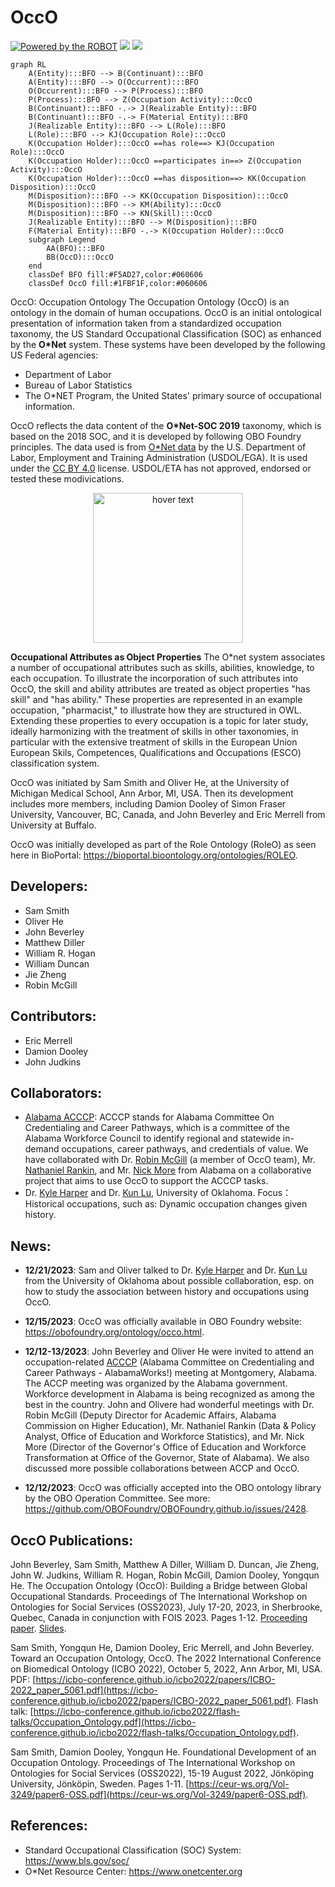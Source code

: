 # OccO
[![Powered by the ROBOT](https://img.shields.io/static/v1?label=Powered%20by&message=ROBOT&color=green&style=flat)](http://robot.obolibrary.org/)
<a href="http://dashboard.obofoundry.org/dashboard/occo/dashboard.html"><img src="https://img.shields.io/endpoint?url=https%3A%2F%2Fraw.githubusercontent.com%2FOBOFoundry%2Fobo-dash.github.io%2Fgh-pages%2Fdashboard%2Focco%2Fdashboard-qc-badge.json" /></a>
<a href="http://dashboard.obofoundry.org/dashboard/occo/dashboard.html"><img src="https://img.shields.io/endpoint?url=https%3A%2F%2Fraw.githubusercontent.com%2FOBOFoundry%2Fobo-dash.github.io%2Fgh-pages%2Fdashboard%2Focco%2Fdashboard-score-badge.json" /></a>

```mermaid
graph RL
    A(Entity):::BFO --> B(Continuant):::BFO
    A(Entity):::BFO --> O(Occurrent):::BFO
    O(Occurrent):::BFO --> P(Process):::BFO
    P(Process):::BFO --> Z(Occupation Activity):::OccO
    B(Continuant):::BFO -.-> J(Realizable Entity):::BFO
    B(Continuant):::BFO -.-> F(Material Entity):::BFO
    J(Realizable Entity):::BFO --> L(Role):::BFO
    L(Role):::BFO --> KJ(Occupation Role):::OccO
    K(Occupation Holder):::OccO ==has role==> KJ(Occupation Role):::OccO
    K(Occupation Holder):::OccO ==participates in==> Z(Occupation Activity):::OccO
    K(Occupation Holder):::OccO ==has disposition==> KK(Occupation Disposition):::OccO
    M(Disposition):::BFO --> KK(Occupation Disposition):::OccO
    M(Disposition):::BFO --> KM(Ability):::OccO
    M(Disposition):::BFO --> KN(Skill):::OccO
    J(Realizable Entity):::BFO --> M(Disposition):::BFO
    F(Material Entity):::BFO -.-> K(Occupation Holder):::OccO
    subgraph Legend
        AA(BFO):::BFO
        BB(OccO):::OccO
    end
    classDef BFO fill:#F5AD27,color:#060606
    classDef OccO fill:#1FBF1F,color:#060606
```
OccO: Occupation Ontology
The Occupation Ontology (OccO) is an ontology in the domain of human occupations. OccO is an initial ontological presentation of information taken from a standardized occupation taxonomy, the US Standard Occupational Classification (SOC) as enhanced by the **O*Net** system.  These systems have been developed by the following US Federal agencies:
- Department of Labor 
- Bureau of Labor Statistics
- The O\*NET Program, the United States' primary source of occupational information. 

OccO reflects the data content of the **O\*Net-SOC 2019** taxonomy, which is based on the 2018 SOC, and it is developed by following OBO Foundry principles. 
The data used is from [O\*Net data](https://www.onetonline.org/) by the U.S. Department of Labor, Employment and Training Administration (USDOL/EGA).  It is used under the [CC BY 4.0](https://creativecommons.org/licenses/by/4.0/) license.  USDOL/ETA has not approved, endorsed or tested these modivications.
<p align="center">
  <img src="https://www.onetcenter.org/image/link/onet-in-it.svg" width="240" title="hover text">
</p>

**Occupational Attributes as Object Properties** The O\*net system associates a number of occupational attributes such as skills, abilities, knowledge, to each occupation.  To illustrate the incorporation of such attributes into OccO, the skill and ability attributes are treated as object properties "has skill" and "has ability."  These properties are represented in an example occupation, "pharmacist," to illustrate how they are structured in OWL.  Extending these properties to every occupation is a topic for later study, ideally harmonizing with the treatment of skills in other taxonomies, in particular with the extensive treatment of skills in the European Union European Skils, Competences, Qualifications and Occupations (ESCO) classification system.

OccO was initiated by Sam Smith and Oliver He, at the University of Michigan Medical School, Ann Arbor, MI, USA. Then its development includes more members, including Damion Dooley of Simon Fraser University, Vancouver, BC, Canada, and John Beverley and Eric Merrell from University at Buffalo. 

OccO was initially developed as part of the Role Ontology (RoleO) as seen here in BioPortal: https://bioportal.bioontology.org/ontologies/ROLEO. 

## Developers:
- Sam Smith
- Oliver He
- John Beverley
- Matthew Diller
- William R. Hogan
- William Duncan
- Jie Zheng
- Robin McGill

## Contributors:
- Eric Merrell
- Damion Dooley
- John Judkins

## Collaborators: 
- [Alabama ACCCP](https://alabamaworks.com/acccp/): ACCCP stands for Alabama Committee On Credentialing and Career Pathways, which is a committee of the Alabama Workforce Council to identify regional and statewide in-demand occupations, career pathways, and credentials of value. We have collaborated with Dr. [Robin McGill](https://www.linkedin.com/in/remcgill/) (a member of OccO team), Mr. [Nathaniel Rankin](https://www.linkedin.com/in/nathaniel-rankin/), and Mr. [Nick More](https://www.linkedin.com/in/nick-moore-01826390/) from Alabama on a collaborative project that aims to use OccO to support the ACCCP tasks.      
- Dr. [Kyle Harper](https://www.ou.edu/cas/classicsandletters/people/kyle-harper) and Dr. [Kun Lu](https://www.ou.edu/cas/slis/people/kun-lu), University of Oklahoma. Focus：Historical occupations, such as: Dynamic occupation changes given history. 

## News:

- **12/21/2023**: Sam and Oliver talked to Dr. [Kyle Harper](https://www.ou.edu/cas/classicsandletters/people/kyle-harper) and Dr. [Kun Lu](https://www.ou.edu/cas/slis/people/kun-lu) from the University of Oklahoma about possible collaboration, esp. on how to study the association between history and occupations using OccO. 
   
- **12/15/2023**: OccO was officially available in OBO Foundry website: https://obofoundry.org/ontology/occo.html.
  
- **12/12-13/2023**: John Beverley and Oliver He were invited to attend an occupation-related [ACCCP](https://alabamaworks.com/acccp/) (Alabama Committee on Credentialing and Career Pathways - AlabamaWorks!) meeting at Montgomery, Alabama. The ACCP meeting was organized by the Alabama government. Workforce development in Alabama is being recognized as among the best in the country. John and Olivere had wonderful meetings with Dr. Robin McGill (Deputy Director for Academic Affairs, Alabama Commission on Higher Education), Mr. Nathaniel Rankin (Data & Policy Analyst, Office of Education and Workforce Statistics), and Mr. Nick More (Director of the Governor's Office of Education and Workforce Transformation at Office of the Governor, State of Alabama). We also discussed more possible collaborations between ACCP and OccO.  

- **12/12/2023**: OccO was officially accepted into the OBO ontology library by the OBO Operation Committee. See more: https://github.com/OBOFoundry/OBOFoundry.github.io/issues/2428.


## OccO Publications:

John Beverley, Sam Smith, Matthew A Diller, William D. Duncan, Jie Zheng, John W. Judkins, William R. Hogan, Robin McGill, Damion Dooley, Yongqun He. The Occupation Ontology (OccO): Building a Bridge between Global Occupational Standards. Proceedings of The International Workshop on Ontologies for Social Services (OSS2023), July 17-20, 2023, in Sherbrooke, Quebec, Canada in conjunction with FOIS 2023. Pages 1-12. [Proceeding paper](https://storage.googleapis.com/wzukusers/user-12947767/documents/2c18c4f456ce4f6eab176c0983f75791/FOIS_2023_paper_920.pdf). [Slides](https://github.com/johnbeve/OccO/files/12165828/Occupation.Ontology.pptx). 

Sam Smith, Yongqun He, Damion Dooley, Eric Merrell, and John Beverley. Toward an Occupation Ontology, OccO. The 2022 International Conference on Biomedical Ontology (ICBO 2022), October 5, 2022, Ann Arbor, MI, USA. PDF: [https://icbo-conference.github.io/icbo2022/papers/ICBO-2022_paper_5061.pdf](https://icbo-conference.github.io/icbo2022/papers/ICBO-2022_paper_5061.pdf). Flash talk: [https://icbo-conference.github.io/icbo2022/flash-talks/Occupation_Ontology.pdf](https://icbo-conference.github.io/icbo2022/flash-talks/Occupation_Ontology.pdf). 

Sam Smith, Damion Dooley, Yongqun He. Foundational Development of an Occupation Ontology. Proceedings of The International Workshop on Ontologies for Social Services (OSS2022), 15-19 August 2022, Jönköping University, Jönköpin, Sweden. Pages 1-11.  [https://ceur-ws.org/Vol-3249/paper6-OSS.pdf](https://ceur-ws.org/Vol-3249/paper6-OSS.pdf). 


## References:

- Standard Occupational Classification (SOC) System: https://www.bls.gov/soc/ 
- O\*Net Resource Center:  https://www.onetcenter.org 


